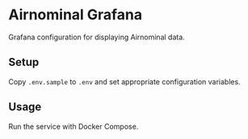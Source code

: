 # Airnominal Grafana

Grafana configuration for displaying Airnominal data.

## Setup

Copy `.env.sample` to `.env` and set appropriate configuration variables.

## Usage

Run the service with Docker Compose.
